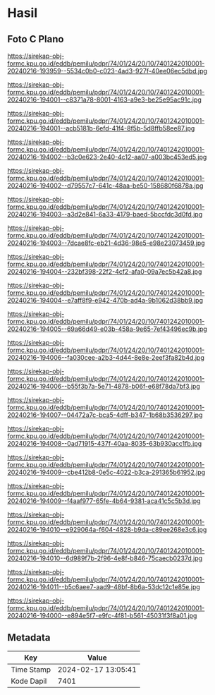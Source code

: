 # Hasil

## Foto C Plano

https://sirekap-obj-formc.kpu.go.id/eddb/pemilu/pdpr/74/01/24/20/10/7401242010001-20240216-193959--5534c0b0-c023-4ad3-927f-40ee06ec5dbd.jpg

https://sirekap-obj-formc.kpu.go.id/eddb/pemilu/pdpr/74/01/24/20/10/7401242010001-20240216-194001--c8371a78-8001-4163-a9e3-be25e95ac91c.jpg

https://sirekap-obj-formc.kpu.go.id/eddb/pemilu/pdpr/74/01/24/20/10/7401242010001-20240216-194001--acb5181b-6efd-41f4-8f5b-5d8ffb58ee87.jpg

https://sirekap-obj-formc.kpu.go.id/eddb/pemilu/pdpr/74/01/24/20/10/7401242010001-20240216-194002--b3c0e623-2e40-4c12-aa07-a003bc453ed5.jpg

https://sirekap-obj-formc.kpu.go.id/eddb/pemilu/pdpr/74/01/24/20/10/7401242010001-20240216-194002--d79557c7-641c-48aa-be50-158680f6878a.jpg

https://sirekap-obj-formc.kpu.go.id/eddb/pemilu/pdpr/74/01/24/20/10/7401242010001-20240216-194003--a3d2e841-6a33-4179-baed-5bccfdc3d0fd.jpg

https://sirekap-obj-formc.kpu.go.id/eddb/pemilu/pdpr/74/01/24/20/10/7401242010001-20240216-194003--7dcae8fc-eb21-4d36-98e5-e98e23073459.jpg

https://sirekap-obj-formc.kpu.go.id/eddb/pemilu/pdpr/74/01/24/20/10/7401242010001-20240216-194004--232bf398-22f2-4cf2-afa0-09a7ec5b42a8.jpg

https://sirekap-obj-formc.kpu.go.id/eddb/pemilu/pdpr/74/01/24/20/10/7401242010001-20240216-194004--e7aff8f9-e942-470b-ad4a-9b1062d38bb9.jpg

https://sirekap-obj-formc.kpu.go.id/eddb/pemilu/pdpr/74/01/24/20/10/7401242010001-20240216-194005--69a66d49-e03b-458a-9e65-7ef43496ec9b.jpg

https://sirekap-obj-formc.kpu.go.id/eddb/pemilu/pdpr/74/01/24/20/10/7401242010001-20240216-194006--fa030cee-a2b3-4d44-8e8e-2eef3fa82b4d.jpg

https://sirekap-obj-formc.kpu.go.id/eddb/pemilu/pdpr/74/01/24/20/10/7401242010001-20240216-194006--b55f3b7a-5e71-4878-b06f-e68f78da7bf3.jpg

https://sirekap-obj-formc.kpu.go.id/eddb/pemilu/pdpr/74/01/24/20/10/7401242010001-20240216-194007--04472a7c-bca5-4dff-b347-1b68b3536297.jpg

https://sirekap-obj-formc.kpu.go.id/eddb/pemilu/pdpr/74/01/24/20/10/7401242010001-20240216-194008--0ad71915-437f-40aa-8035-63b930acc1fb.jpg

https://sirekap-obj-formc.kpu.go.id/eddb/pemilu/pdpr/74/01/24/20/10/7401242010001-20240216-194009--cbe412b8-0e5c-4022-b3ca-291365b61952.jpg

https://sirekap-obj-formc.kpu.go.id/eddb/pemilu/pdpr/74/01/24/20/10/7401242010001-20240216-194009--f4aaf977-65fe-4b64-9381-aca41c5c5b3d.jpg

https://sirekap-obj-formc.kpu.go.id/eddb/pemilu/pdpr/74/01/24/20/10/7401242010001-20240216-194010--e929064a-f604-4828-b9da-c89ee268e3c6.jpg

https://sirekap-obj-formc.kpu.go.id/eddb/pemilu/pdpr/74/01/24/20/10/7401242010001-20240216-194010--6d989f7b-2f96-4e8f-b846-75caecb0237d.jpg

https://sirekap-obj-formc.kpu.go.id/eddb/pemilu/pdpr/74/01/24/20/10/7401242010001-20240216-194011--b5c6aee7-aad9-48bf-8b6a-53dc12c1e85e.jpg

https://sirekap-obj-formc.kpu.go.id/eddb/pemilu/pdpr/74/01/24/20/10/7401242010001-20240216-194000--e894e5f7-e9fc-4f81-b561-45031f3f8a01.jpg


## Metadata

| Key        | Value               |
| ---------- | ------------------- |
| Time Stamp | 2024-02-17 13:05:41 |
| Kode Dapil | 7401                |



